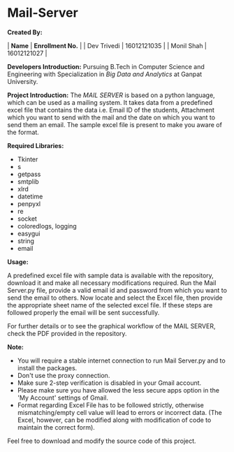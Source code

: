 # Mail-Server

**Created By:**

| **Name**    | **Enrollment No.** |
| Dev Trivedi | 16012121035        |
| Monil Shah  | 16012121027        |


**Developers Introduction:**
Pursuing B.Tech in Computer Science and Engineering with Specialization in _Big Data and Analytics_ at Ganpat University.


**Project Introduction:**
The _MAIL SERVER_ is based on a python language, which can be used as a mailing system. It takes data from a predefined excel file that contains the data i.e. Email ID of the students, Attachment which you want to send with the mail and the date on which you want to send them an email. The sample excel file is present to make you aware of the format.


**Required Libraries:**
- Tkinter
- s
- getpass
- smtplib
- xlrd
- datetime
- penpyxl
- re
- socket
- coloredlogs, logging
- easygui
- string
- email



**Usage:**

A predefined excel file with sample data is available with the repository, download it and make all necessary modifications required. Run the Mail Server.py file, provide a valid email id and password from which you want to send the email to others. Now locate and select the Excel file, then provide the appropriate sheet name of the selected excel file. If these steps are followed properly the email will be sent successfully.

For further details or to see the graphical workflow of the MAIL SERVER, check the PDF provided in the repository.



**Note:**

- You will require a stable internet connection to run Mail Server.py and to install the packages.
- Don&#39;t use the proxy connection.
- Make sure 2-step verification is disabled in your Gmail account.
- Please make sure you have allowed the less secure apps option in the &#39;My Account&#39; settings of Gmail.
- Format regarding Excel File has to be followed strictly, otherwise mismatching/empty cell value will lead to errors or incorrect data. (The Excel, however, can be modified along with modification of code to maintain the correct form).



Feel free to download and modify the source code of this project.
